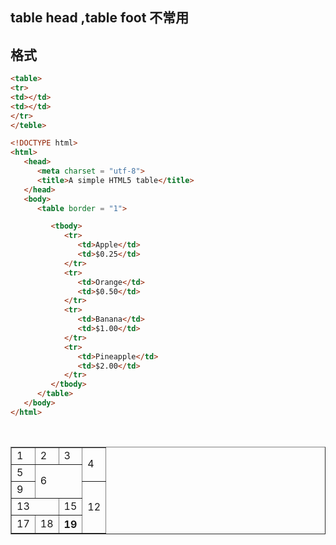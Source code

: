 ## table head ,table foot 不常用
## 格式
```html
<table>  
<tr>  
<td></td>  
<td></td>  
</tr>  
</teble>
```
```html
<!DOCTYPE html>
<html>
   <head>
      <meta charset = "utf-8">
      <title>A simple HTML5 table</title>
   </head>
   <body>
      <table border = "1">

         <tbody>
            <tr>
               <td>Apple</td>
               <td>$0.25</td>
            </tr>
            <tr>
               <td>Orange</td>
               <td>$0.50</td>
            </tr>
            <tr>
               <td>Banana</td>
               <td>$1.00</td>
            </tr>
            <tr>
               <td>Pineapple</td>
               <td>$2.00</td>
            </tr>
         </tbody>
      </table>
   </body>
</html>
```
&nbsp;
&nbsp;

<!DOCTYPE html>
<html lang = "en">
	<head>
		<meta charset = "utf-8">
		<title>Table</title>
	</head>
	<body>
		<table border = "1">
		<tr>
			<td>1</td>
			<td>2</td>
			<td>3</td>
			<td rowspan="2">4</td>
		</tr>
		<tr>
			<td>5</td>
			<td rowspan = "2" colspan = "2">6</td>
		</tr>
		<tr>
			<td>9</td>
			<td rowspan = "3">12</td>
		</tr>
		<tr>
			<td colspan = "2">13</td>
			<td>15</td>
		</tr>
		<tr>
			<td>17</td>
			<td>18</td>
			<th>19</th>
		</tr>
		</table>
	</body>
</html>
